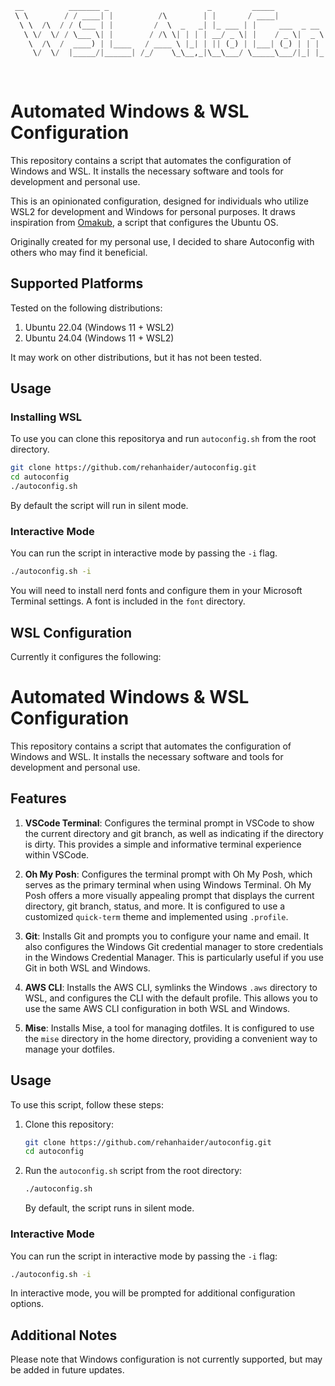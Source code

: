 ```python
 __          _______ _                      _         _____             __ _
 \ \        / / ____| |          /\        | |       / ____|           / _(_)
  \ \  /\  / / (___ | |         /  \  _   _| |_ ___ | |     ___  _ __ | |_ _  __ _
   \ \/  \/ / \___ \| |        / /\ \| | | | __/ _ \| |    / _ \|  _ \|  _| |/ _  |
    \  /\  /  ____) | |____   / ____ \ |_| | || (_) | |___| (_) | | | | | | | (_| |
     \/  \/  |_____/|______| /_/    \_\__,_|\__\___/ \_____\___/|_| |_|_| |_|\__, |
                                                                              __/ |
                                                                             |___/
```

# Automated Windows & WSL Configuration

This repository contains a script that automates the configuration of Windows and WSL. It installs the necessary software and tools for development and personal use.

This is an opinionated configuration, designed for individuals who utilize WSL2 for development and Windows for personal purposes. It draws inspiration from [Omakub](https://omakub.org/), a script that configures the Ubuntu OS.

Originally created for my personal use, I decided to share Autoconfig with others who may find it beneficial.

## Supported Platforms

Tested on the following distributions:

1. Ubuntu 22.04 (Windows 11 + WSL2)
2. Ubuntu 24.04 (Windows 11 + WSL2)

It may work on other distributions, but it has not been tested.

## Usage

### Installing WSL

To use you can clone this repositorya and run `autoconfig.sh` from the root directory.

```bash
git clone https://github.com/rehanhaider/autoconfig.git
cd autoconfig
./autoconfig.sh
```

By default the script will run in silent mode.

### Interactive Mode

You can run the script in interactive mode by passing the `-i` flag.

```bash
./autoconfig.sh -i
```

You will need to install nerd fonts and configure them in your Microsoft Terminal settings. A font is included in the `font` directory.

## WSL Configuration

Currently it configures the following:

# Automated Windows & WSL Configuration

This repository contains a script that automates the configuration of Windows and WSL. It installs the necessary software and tools for development and personal use.

## Features

1. **VSCode Terminal**: Configures the terminal prompt in VSCode to show the current directory and git branch, as well as indicating if the directory is dirty. This provides a simple and informative terminal experience within VSCode.

2. **Oh My Posh**: Configures the terminal prompt with Oh My Posh, which serves as the primary terminal when using Windows Terminal. Oh My Posh offers a more visually appealing prompt that displays the current directory, git branch, status, and more. It is configured to use a customized `quick-term` theme and implemented using `.profile`.

3. **Git**: Installs Git and prompts you to configure your name and email. It also configures the Windows Git credential manager to store credentials in the Windows Credential Manager. This is particularly useful if you use Git in both WSL and Windows.

4. **AWS CLI**: Installs the AWS CLI, symlinks the Windows `.aws` directory to WSL, and configures the CLI with the default profile. This allows you to use the same AWS CLI configuration in both WSL and Windows.

5. **Mise**: Installs Mise, a tool for managing dotfiles. It is configured to use the `mise` directory in the home directory, providing a convenient way to manage your dotfiles.

## Usage

To use this script, follow these steps:

1. Clone this repository:

   ```bash
   git clone https://github.com/rehanhaider/autoconfig.git
   cd autoconfig
   ```

2. Run the `autoconfig.sh` script from the root directory:

   ```bash
   ./autoconfig.sh
   ```

   By default, the script runs in silent mode.

### Interactive Mode

You can run the script in interactive mode by passing the `-i` flag:

```bash
./autoconfig.sh -i
```

In interactive mode, you will be prompted for additional configuration options.

## Additional Notes

Please note that Windows configuration is not currently supported, but may be added in future updates.
